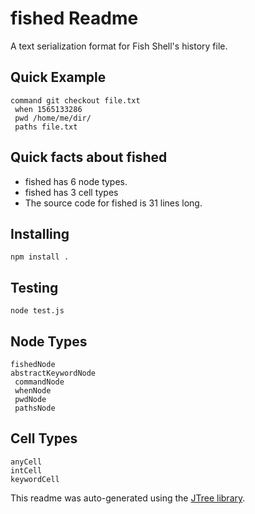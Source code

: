 # fished Readme

A text serialization format for Fish Shell's history file.

## Quick Example




    command git checkout file.txt
     when 1565133286
     pwd /home/me/dir/
     paths file.txt

## Quick facts about fished

- fished has 6 node types.
- fished has 3 cell types
- The source code for fished is 31 lines long.

## Installing

    npm install .

## Testing

    node test.js

## Node Types


    fishedNode
    abstractKeywordNode
     commandNode
     whenNode
     pwdNode
     pathsNode

## Cell Types


    anyCell
    intCell
    keywordCell

This readme was auto-generated using the [JTree library](https://github.com/treenotation/jtree).